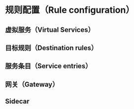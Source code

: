 # 规则配置（Rule configuration）

## 虚拟服务（Virtual Services）

## 目标规则（Destination rules）

## 服务条目（Service entries）

## 网关（Gateway）

## Sidecar